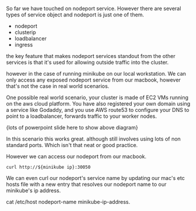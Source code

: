 So far we have touched on nodeport service. However there are several types of service object and nodeport is just one of them. 

- nodeport
- clusterip 
- loadbalancer
- ingress

the key feature that makes nodeport services standout from the other services is that it's used for allowing outside traffic into the cluster. 

however in the case of running minikube on our local workstation. We can only access any exposed nodeport service from our macbook, however that's not the case in real world scenarios. 

One possible real world scenario, your cluster is made of EC2 VMs running on the aws cloud platform. You have also registered your own domain using a service like Godaddy, and you use AWS route53 to configure your DNS to point to a loadbalancer, forwards traffic to your worker nodes. 

{lots of powerpoint slide here to show above diagram}

In this scenario this works great. although still involves using lots of non standard ports. Which isn't that neat or good practice.






However we can access our nodeport from our macbook. 


```
curl http://${minikube ip}:30050
```

We can even curl our nodeport's service name by updating our mac's etc hosts file with a new entry that resolves our nodeport name to our minikube's ip address.

cat /etc/host
nodeport-name   minikube-ip-address.

